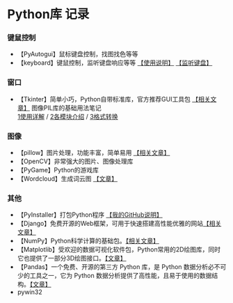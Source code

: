 
# Python库 记录

### 键鼠控制
- 【PyAutogui】鼠标键盘控制，找图找色等等
- 【keyboard】键鼠控制，监听键盘响应等等 [【使用说明】](https://blog.csdn.net/weixin_51802807/article/details/121179861) [【监听键盘】](https://coco56.blog.csdn.net/article/details/107847467)



### 窗口
- 【Tkinter】简单小巧，Python自带标准库，官方推荐GUI工具包 [【相关文章】](http://c.biancheng.net/tkinter/)
图像PIL库的基础用法笔记  
[1使用详解](https://www.jb51.net/article/225452.htm) / [2各模块介绍](https://blog.csdn.net/zhangziju/article/details/79123275) / [3格式转换](https://blog.csdn.net/qq_37816453/article/details/80434150)


### 图像
- 【pillow】图片处理，功能丰富，简单易用 [【相关文章】](http://c.biancheng.net/pillow/)
- 【OpenCV】非常强大的图片、图像处理库
- 【PyGame】Python的游戏库
- 【Wordcloud】生成词云图 [【文章】](https://blog.csdn.net/qq_48003414/article/details/117427378)

### 其他

- 【PyInstaller】打包Python程序 [【我的GitHub说明】](https://github.com/750ti/DIY-Pyinstaller-embed)
- 【Django】免费开源的Web框架，可用于快速搭建高性能优雅的网站[【相关文章】](http://c.biancheng.net/django/)
- 【NumPy】Python科学计算的基础包。[【相关文章】](http://c.biancheng.net/numpy/)
- 【Matplotlib】受欢迎的数据可视化软件包，Python常用的2D绘图库，同时它也提供了一部分3D绘图接口。[【文章】](http://c.biancheng.net/matplotlib/)
- 【Pandas】一个免费、开源的第三方 Python 库，是 Python 数据分析必不可少的工具之一，它为 Python 数据分析提供了高性能，且易于使用的数据结构。[【文章】](http://c.biancheng.net/pandas/)
- pywin32











